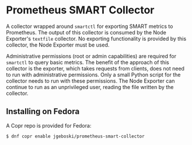 # Prometheus SMART Collector

A collector wrapped around `smartctl` for exporting SMART metrics to
Prometheus. The output of this collector is consumed by the Node
Exporter's `textfile` collector. No exporting functionality is provided
by this collector, the Node Exporter must be used.

Administrative permissions (root or admin capabilities) are required for
`smartctl` to query basic metrics. The benefit of the approach of this
collector is the exporter, which takes requests from clients, does not
need to run with administrative permissions. Only a small Python script
for the collector needs to run with these permissions. The Node Exporter
can continue to run as an unprivileged user, reading the file written by
the collector.

## Installing on Fedora

A Copr repo is provided for Fedora:

```
$ dnf copr enable jgeboski/prometheus-smart-collector
```
